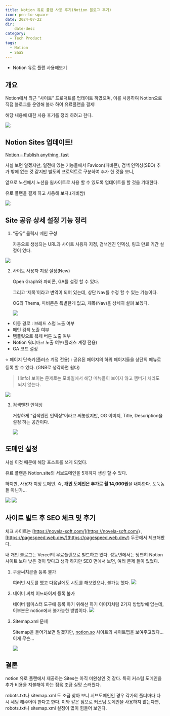 ```yaml
---
title: Notion 유료 플랜 사용 후기(Notion 블로그 후기)
icon: pen-to-square
date: 2024-07-22
dir:
    date-desc
category:
  - Tech Product
tags:
  - Notion
  - SaaS
---
```

- Notion 유로 플랜 사용해보기
<!-- more -->

## 개요

Notion에서 최근 “사이트” 프로덕트를 업데이트 하였으며, 이를 사용하여 Notion으로 직접 블로그를 운영해 볼까 하여 유료플랜을 결제!

해당 내용에 대한 사용 후기를 정리 하려고 한다.

![](./image/Pasted%20image%2020240819135337.png)


## Notion Sites 업데이트!

[Notion – Publish anything, fast](https://www.notion.so/ko-kr/product/sites)

사실 보면 알겠지만, 일전에 있는 기능들에서 Favicon(파비콘), 검색 인덱싱(SEO) 추가 밖에 없는 것 같지만 별도의 프로덕트로 구분하여 추가 한 것을 보니,

앞으로 노션에서 노션을 윕사이트로 사용 할 수 있도록 업데이트를 할 것을 기대한다.

유로 플랜을 결제 하고 사용해 보자.(개비쌈)

![](./image/Pasted%20image%2020240819135511.png)
## Site 공유 상세 설정 기능 정리

1. “공유” 클릭시 메인 구성
    
    자동으로 생성되는 URL과 사이트 사용자 지정, 검색엔진 인덱싱, 링크 만료 기간 설정이 있다.
    

![](./image/Pasted%20image%2020240819135542.png)

2. 사이트 사용자 지정 설정(New)
    
    Open Graph와 파비콘, GA를 설정 할 수 있다.
    
    그리고 ‘제목’이라고 변역이 되어 있는데, 상단 Nav를 수정 할 수 있는 기능이다.
    
    OG와 Thema, 파비콘은 특별한게 없고, 제목(Nav)을 상세히 살펴 보겠다.
    
    ![](./image/Pasted%20image%2020240819135640.png)


- 이동 경로 : 브레드 스럼 노출 여부
- 메인 검색 노출 여부
- 템플릿으로 복제 버튼 노출 여부
- Notion 워터마크 노출 여부(플러스 계정 전용)
- GA 코드 설정

⭐️ 페이지 단축키(플러스 계정 전용) : 공유된 페이지의 하위 페이지들을 상단의 메뉴로 등록 할 수 있다. (GNB로 생각하면 쉽다)

>[!info]
>보이는 문제로는 모바일에서 해당 메뉴들이 보이지 않고 햄버거 처리도 되지 않는다.


![](./image/Pasted%20image%2020240819135822.png)

3. 검색엔진 인덱싱
    
    거창하게 “검색엔진 인덱싱”이라고 써놓았지만, OG 이미지, Title, Description을 설정 하는 공간이다.
    
    ![](./image/Pasted%20image%2020240819135900.png)

## 도메인 설정

사실 이것 때문에 해당 포스트를 쓰게 되었다.

유료 플랜은 Notion.site의 서브도메인을 5개까지 생성 할 수 있다.

하지만, 사용자 지정 도메인. 즉, **개인 도메인은 추가로 월 14,000원**을 내야한다. 도둑놈들 아닌가…

![](./image/Pasted%20image%2020240819135942.png)
![](./image/Pasted%20image%2020240819140005.png)

## 사이트 빌드 후 SEO 체크 및 후기
체크 사이트는 [https://novela-soft.com/](https://novela-soft.com/) , [https://pagespeed.web.dev/](https://pagespeed.web.dev/) 두곳에서 체크해봤다.

내 개인 블로그는 Vercel의 무료플랜으로 빌드하고 있다. 성능면에서는 당연히 Notion 사이트 보다 낮은 것이 맞다고 생각 하지만 SEO 면에서 보면, 여러 문제 들이 있었다.

1. 구글써치콘솔 등록 불가
    
    여러번 시도를 했고 다음날에도 시도를 해보았으나, 불가능 했다.
    ![](./image/Pasted%20image%2020240819140237.png)

2. 네이버 써치 어드바이져 등록 불가
    
    네이버 웹마스터 도구에 등록 하기 위해선 하기 이미지처럼 2가지 방법밖에 없는데, 이부분은 notion에서 불가능한 방법이다.
    ![](./image/Pasted%20image%2020240819140333.png)

3. Sitemap.xml 문제
    
    Sitemap을 들어가보면 알겠지만, [notion.so](http://notion.so) 사이트의 사이트맵을 보여주고있다… 이게 무슨…
    
    ![](./image/Pasted%20image%2020240819140410.png)

## 결론
notion 유로 플랜에서 제공하는 Sites는 아직 미완성인 것 같다. 특히 커스텀 도메인을 추가 비용을 지불해야 하는 점음 조금 실망 스러웠다. 

robots.txt나 sitemap.xml 도 조금 찾아 보니 서브도메인인 경우 각가의 폴더마다 다시 세팅 해주어야 한다고 한다. 이와 같은 점으로 커스텀 도메인을 사용하지 않는다면, robots.txt나 sitemap.xml 설정이 많이 힘들어 보인다. 
